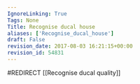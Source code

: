 ```yaml
---
IgnoreLinking: True
Tags: None
Title: Recognise ducal house
aliases: ['Recognise_ducal_house']
draft: False
revision_date: 2017-08-03 16:21:15+00:00
revision_id: 54831
---
```


#REDIRECT [[Recognise ducal quality]]